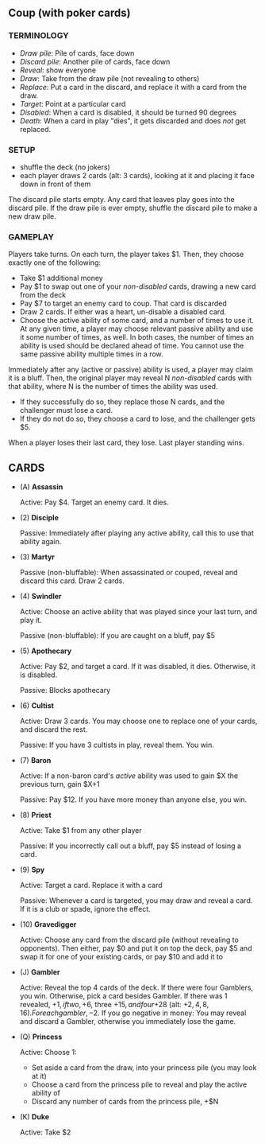 ## Coup (with poker cards)

### TERMINOLOGY

- *Draw pile*: Pile of cards, face down
- *Discard pile*: Another pile of cards, face down
- *Reveal*: show everyone
- *Draw*: Take from the draw pile (not revealing to others)
- *Replace*: Put a card in the discard, and replace it with a card from the draw.
- *Target*: Point at a particular card
- *Disabled*: When a card is disabled, it should be turned 90 degrees
- *Death*:  When a card in play "dies", it gets discarded and does *not* get replaced.

### SETUP

- shuffle the deck (no jokers)
- each player draws 2 cards (alt: 3 cards), looking at it and placing it face down in front of them

The discard pile starts empty.  Any card that leaves play goes into the discard pile.
If the draw pile is ever empty, shuffle the discard pile to make a new draw pile.

### GAMEPLAY

Players take turns.  On each turn, the player takes $1.  Then, they choose exactly one of the following:
- Take $1 additional money
- Pay $1 to swap out one of your *non-disabled* cards, drawing a new card from the deck
- Pay $7 to target an enemy card to coup.  That card is discarded
- Draw 2 cards.  If either was a heart, un-disable a disabled card.
- Choose the active ability of some card, and a number of times to use it.
At any given time, a player may choose relevant passive ability and use it some number of times, as well.
In both cases, the number of times an ability is used should be declared ahead of time.
You cannot use the same passive ability multiple times in a row.

Immediately after any (active or passive) ability is used, a player may claim it is a bluff.
Then, the original player may reveal N *non-disabled* cards with that ability, where N is the
number of times the ability was used.
- If they successfully do so, they replace those N cards, and the challenger must lose a card.
- If they do not do so, they choose a card to lose, and the challenger gets $5.

When a player loses their last card, they lose.  Last player standing wins.

## CARDS

- (A)  **Assassin**

  Active: Pay $4.  Target an enemy card.  It dies.

- (2)  **Disciple**

  Passive: Immediately after playing any active ability, call this to use that ability again.

- (3)  **Martyr**

  Passive (non-bluffable): When assassinated or couped, reveal and discard this card.  Draw 2 cards.

- (4)  **Swindler**

  Active:  Choose an active ability that was played since your last turn, and play it.

  Passive (non-bluffable): If you are caught on a bluff, pay $5

- (5)  **Apothecary**

  Active: Pay $2, and target a card.  If it was disabled, it dies.  Otherwise, it is disabled.

  Passive: Blocks apothecary

- (6)  **Cultist**

  Active: Draw 3 cards.  You may choose one to replace one of your cards, and discard the rest.

  Passive: If you have 3 cultists in play, reveal them.  You win.

- (7)  **Baron**

  Active: If a non-baron card's *active* ability was used to gain $X the previous turn, gain $X+1

  Passive: Pay $12.  If you have more money than anyone else, you win.

- (8)  **Priest**

  Active: Take $1 from any other player

  Passive: If you incorrectly call out a bluff, pay $5 instead of losing a card.

- (9)  **Spy**

  Active: Target a card.  Replace it with a card

  Passive: Whenever a card is targeted, you may draw and reveal a card.  If it is a club or spade, ignore the effect.

- (10) **Gravedigger**

  Active: Choose any card from the discard pile (without revealing to opponents).
          Then either, pay $0 and put it on top the deck, pay $5 and swap it for one of your existing cards, or pay $10 and add it to

- (J)  **Gambler**

  Active: Reveal the top 4 cards of the deck.
          If there were four Gamblers, you win.
          Otherwise, pick a card besides Gambler.
          If there was 1 revealed, +$1, if two, +$6, three +$15, and four +$28 (alt: +$2, 4, 8, 16).
          For each gambler, -$2.
          If you go negative in money: You may reveal and discard a Gambler, otherwise you immediately lose the game.

- (Q)  **Princess**

  Active: Choose 1:
  - Set aside a card from the draw, into your princess pile (you may look at it)
  - Choose a card from the princess pile to reveal and play the active ability of
  - Discard any number of cards from the princess pile, +$N

- (K)  **Duke**

  Active: Take $2
